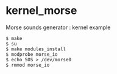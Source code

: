 kernel_morse
============

Morse sounds generator : kernel example

~~~
$ make
$ su
$ make modules_install
$ modprobe morse_io
$ echo SOS > /dev/morse0
$ rmmod morse_io
~~~
